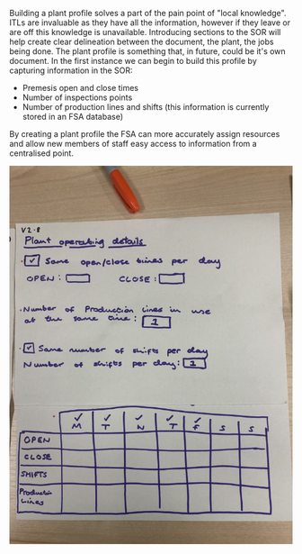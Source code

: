 Building a plant profile solves a part of the pain point of "local knowledge". ITLs are invaluable as they have all the information, however if they leave or are off this knowledge is unavailable.
Introducing sections to the SOR will help create clear delineation between the document, the plant, the jobs being done. The plant profile is something that, in future, could be it's own document. In the first instance we can begin to build this profile by capturing information in the SOR:
* Premesis open and close times
* Number of inspections points
* Number of production lines and shifts (this information is currently stored in an FSA database)

By creating a plant profile the FSA can more accurately assign resources and allow new members of staff easy access to information from a centralised point.


[![Plant operating details](uploads/prototypes/sor/Version%202.X/Version%202.8%20-%20Final/Version%202.8%20-%20Page%202%20-%20Plant%20operating%20details.jpeg)](uploads/prototypes/sor/Version%202.X/Version%202.8%20-%20Final/Version%202.8%20-%20Page%202%20-%20Plant%20operating%20details.jpeg)